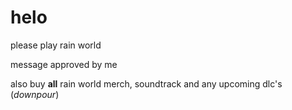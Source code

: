 # helo

please play rain world

message approved by me

also buy **all** rain world merch, soundtrack and any upcoming dlc's (*downpour*)

<!-- you must do it btw sorry i don't make the rules -->